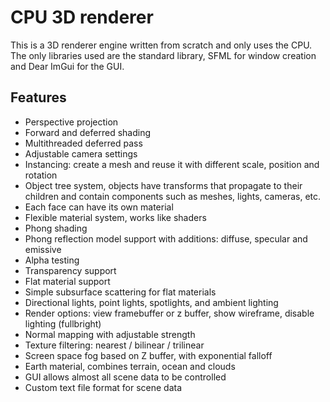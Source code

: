 # CPU 3D renderer

This is a 3D renderer engine written from scratch and only uses the CPU. The only libraries used are the standard library, SFML for window creation and Dear ImGui for the GUI.

## Features

- Perspective projection  
- Forward and deferred shading
- Multithreaded deferred pass
- Adjustable camera settings  
- Instancing: create a mesh and reuse it with different scale, position and rotation  
- Object tree system, objects have transforms that propagate to their children and contain components such as meshes, lights, cameras, etc.
- Each face can have its own material  
- Flexible material system, works like shaders  
- Phong shading  
- Phong reflection model support with additions: diffuse, specular and emissive  
- Alpha testing  
- Transparency support  
- Flat material support  
- Simple subsurface scattering for flat materials  
- Directional lights, point lights, spotlights, and ambient lighting  
- Render options: view framebuffer or z buffer, show wireframe, disable lighting (fullbright)  
- Normal mapping with adjustable strength  
- Texture filtering: nearest / bilinear / trilinear  
- Screen space fog based on Z buffer, with exponential falloff  
- Earth material, combines terrain, ocean and clouds  
- GUI allows almost all scene data to be controlled  
- Custom text file format for scene data
